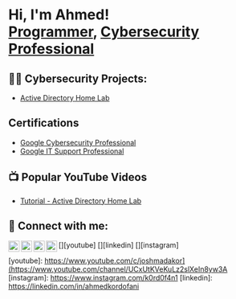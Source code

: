 <h1>Hi, I'm Ahmed! <br/><a href="https://github.com/ahmedkordofani">Programmer</a>, <a href="https://www.linkedin.com/in/ahmedkordofani/">Cybersecurity Professional</a></h1>

<h2>👨‍💻 Cybersecurity Projects:</h2>

- [Active Directory Home Lab](https://github.com/ahmedkordofani)

<h2>Certifications</h2>

- [Google Cybersecurity Professional](https://www.coursera.org/account/accomplishments/specialization/certificate/P6ZVXN6N3TME)
- [Google IT Support Professional](https://www.coursera.org/account/accomplishments/specialization/certificate/GDUMMH44FF42)

<h2>📺 Popular YouTube Videos</h2>

- [Tutorial - Active Directory Home Lab](https://www.youtube.com/watch?v=a83ASGn_V_s)


<h2> 🤳 Connect with me:</h2>

[<img align="left" alt="JoshMadakor | YouTube" width="22px" src="https://cdn.jsdelivr.net/npm/simple-icons@v3/icons/youtube.svg" />][youtube]
[<img align="left" alt="JoshMadakor | Twitter" width="22px" src="https://cdn.jsdelivr.net/npm/simple-icons@v3/icons/twitter.svg" />][twitter]
[<img align="left" alt="JoshMadakor | LinkedIn" width="22px" src="https://cdn.jsdelivr.net/npm/simple-icons@v3/icons/linkedin.svg" />][linkedin]
[<img align="left" alt="JoshMadakor | Instagram" width="22px" src="https://cdn.jsdelivr.net/npm/simple-icons@v3/icons/instagram.svg" />][instagram]

[twitter]: https://twitter.com/k0rd0f4n1
[youtube]: https://www.youtube.com/c/joshmadakor](https://www.youtube.com/channel/UCxUtKVeKuLz2slXeIn8yw3A
[instagram]: https://www.instagram.com/k0rd0f4n1
[linkedin]: https://linkedin.com/in/ahmedkordofani

<!--
**joshmadakor1/joshmadakor1** is a ✨ _special_ ✨ repository because its `README.md` (this file) appears on your GitHub profile.

Here are some ideas to get you started:

- 🔭 I’m currently working on ...
- 🌱 I’m currently learning ...
- 👯 I’m looking to collaborate on ...
- 🤔 I’m looking for help with ...
- 💬 Ask me about ...
- 📫 How to reach me: ...
- 😄 Pronouns: ...
- ⚡ Fun fact: ...
-->
